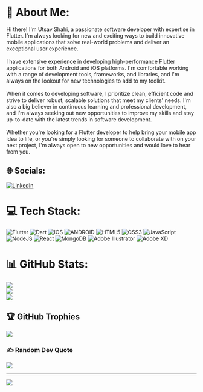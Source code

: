 # 💫 About Me:
Hi there! I'm Utsav Shahi, a passionate software developer with expertise in Flutter. I'm always looking for new and exciting ways to build innovative mobile applications that solve real-world problems and deliver an exceptional user experience.<br><br>I have extensive experience in developing high-performance Flutter applications for both Android and iOS platforms. I'm comfortable working with a range of development tools, frameworks, and libraries, and I'm always on the lookout for new technologies to add to my toolkit.<br><br>When it comes to developing software, I prioritize clean, efficient code and strive to deliver robust, scalable solutions that meet my clients' needs. I'm also a big believer in continuous learning and professional development, and I'm always seeking out new opportunities to improve my skills and stay up-to-date with the latest trends in software development.<br><br>Whether you're looking for a Flutter developer to help bring your mobile app idea to life, or you're simply looking for someone to collaborate with on your next project, I'm always open to new opportunities and would love to hear from you.


## 🌐 Socials:
[![LinkedIn](https://img.shields.io/badge/LinkedIn-%230077B5.svg?logo=linkedin&logoColor=white)](https://linkedin.com/in/shahiutsav) 

# 💻 Tech Stack:
![Flutter](https://img.shields.io/badge/Flutter-%2302569B.svg?style=for-the-badge&logo=Flutter&logoColor=white) ![Dart](https://img.shields.io/badge/dart-%230175C2.svg?style=for-the-badge&logo=dart&logoColor=white) ![IOS](https://img.shields.io/badge/IOS-%2320232a.svg?style=for-the-badge&logo=apple&logoColor=white) ![ANDROID](https://img.shields.io/badge/android-%2320232a.svg?style=for-the-badge&logo=android&logoColor=%a4c639) ![HTML5](https://img.shields.io/badge/html5-%23E34F26.svg?style=for-the-badge&logo=html5&logoColor=white) ![CSS3](https://img.shields.io/badge/css3-%231572B6.svg?style=for-the-badge&logo=css3&logoColor=white) ![JavaScript](https://img.shields.io/badge/javascript-%23323330.svg?style=for-the-badge&logo=javascript&logoColor=%23F7DF1E) ![NodeJS](https://img.shields.io/badge/node.js-6DA55F?style=for-the-badge&logo=node.js&logoColor=white) ![React](https://img.shields.io/badge/react-%2320232a.svg?style=for-the-badge&logo=react&logoColor=%2361DAFB) ![MongoDB](https://img.shields.io/badge/MongoDB-%234ea94b.svg?style=for-the-badge&logo=mongodb&logoColor=white) ![Adobe Illustrator](https://img.shields.io/badge/adobeillustrator-%23FF9A00.svg?style=for-the-badge&logo=adobeillustrator&logoColor=white) ![Adobe XD](https://img.shields.io/badge/Adobe%20XD-470137?style=for-the-badge&logo=Adobe%20XD&logoColor=#FF61F6)
# 📊 GitHub Stats:
![](https://github-readme-stats.vercel.app/api?username=shahiutsav&theme=dark&hide_border=false&include_all_commits=true&count_private=true)<br/>
![](https://github-readme-streak-stats.herokuapp.com/?user=shahiutsav&theme=dark&hide_border=false)<br/>
![](https://github-readme-stats.vercel.app/api/top-langs/?username=shahiutsav&theme=dark&hide_border=false&include_all_commits=true&count_private=true&layout=compact)

## 🏆 GitHub Trophies
![](https://github-profile-trophy.vercel.app/?username=shahiutsav&theme=chalk&no-frame=false&no-bg=true&margin-w=4)

### ✍️ Random Dev Quote
![](https://quotes-github-readme.vercel.app/api?type=vetical&theme=gruvbox)

---
[![](https://visitcount.itsvg.in/api?id=shahiutsav&icon=0&color=8)](https://visitcount.itsvg.in)

<!-- Proudly created with GPRM ( https://gprm.itsvg.in ) -->
